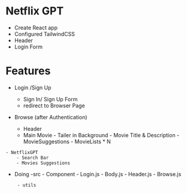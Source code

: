 

# Netflix GPT


   - Create React app
   - Configured TailwindCSS
   - Header
   - Login Form




   # Features
   - Login /Sign Up
        - Sign In/ Sign Up Form
        - redirect to Browser Page


   - Browse (after Authentication)
        - Header
        - Main Movie
                - Tailer in Background
                - Movie Title & Description
                - MovieSuggestions
                        - MovieLists * N
    
    - NetflixGPT
        - Search Bar
        - Movies Suggestions


-  Doing
    -src
        - Component
            - Login.js
            - Body.js
            - Header.js
            - Browse.js


        - utils